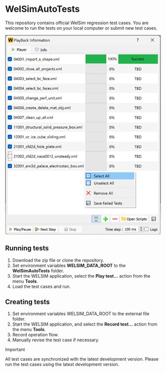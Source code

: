 # WelSimAutoTests
This repository contains official WelSim regression test cases. You are welcome to run the tests on your local computer or submit new test cases.

![WELSIM regression GUI](https://github.com/WelSimLLC/WelSimAutoTests/blob/main/98_Gallery/welsim_regression_system_playback_ui_clean.png)

## Running tests
1. Download the zip file or clone the repository.
2. Set environment variables **WELSIM_DATA_ROOT** to the **WelSimAutoTests** folder.
3. Start the WELSIM application, select the **Play test...** action from the menu **Tools**.
4. Load the test cases and run.

## Creating tests
1. Set environment variables WELSIM_DATA_ROOT to the external file folder.
2. Start the WELSIM application, and select the **Record test...** action from the menu **Tools**.
3. Record operation flow.
4. Manually revise the test case if necessary. 

> [!IMPORTANT]
> All test cases are synchronized with the latest development version. Please run the test cases using the latest development version. 
